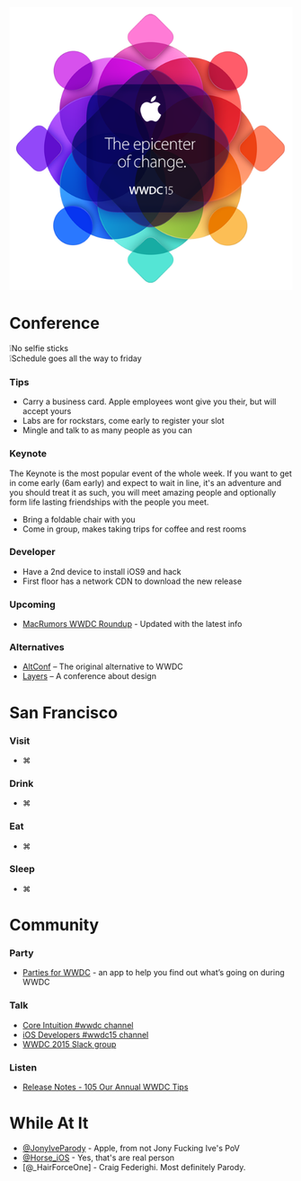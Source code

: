 <p align="center">
  <img src="wwdc.png" />
</p>

# Conference
❕No selfie sticks   
❕Schedule goes all the way to friday

### Tips
 - Carry a business card. Apple employees wont give you their, but will accept yours
 - Labs are for rockstars, come early to register your slot
 - Mingle and talk to as many people as you can

### Keynote

The Keynote is the most popular event of the whole week. If you want to get in come early (6am early) and expect to wait in line, it's an adventure and you should treat it as such, you will meet amazing people and optionally form life lasting friendships with the people you meet.

 - Bring a foldable chair with you
 - Come in group, makes taking trips for coffee and rest rooms

### Developer
 - Have a 2nd device to install iOS9 and hack
 - First floor has a network CDN to download the new release

### Upcoming
 - [MacRumors WWDC Roundup](http://www.macrumors.com/roundup/wwdc/) - Updated with the latest info

### Alternatives
 - [AltConf](http://altconf.com/) – The original alternative to WWDC
 - [Layers](http://bringyourlayers.com/) – A conference about design

# San Francisco

### Visit
 - ⌘

### Drink
 - ⌘
 
### Eat
 - ⌘

### Sleep 
 - ⌘

# Community

### Party
 - [Parties for WWDC](https://itunes.apple.com/us/app/parties-for-wwdc/id879924066?mt=8) - an app to help you find out what’s going on during WWDC

### Talk
 - [Core Intuition #wwdc channel](http://chat.coreint.org)
 - [iOS Developers #wwdc15 channel](http://ios-developers.io)
 - [WWDC 2015 Slack group](https://polar-refuge-3698.herokuapp.com)

### Listen
 - [Release Notes - 105 Our Annual WWDC Tips](http://releasenotes.tv/105-our-annual-wwdc-tips/)
 
# While At It
 - [@JonyIveParody](https://twitter.com/JonyIveParody) - Apple, from not Jony Fucking Ive's PoV
 - [@Horse_iOS](https://twitter.com/horse_ios) - Yes, that's are real person
 - [@_HairForceOne] - Craig Federighi. Most definitely Parody.
